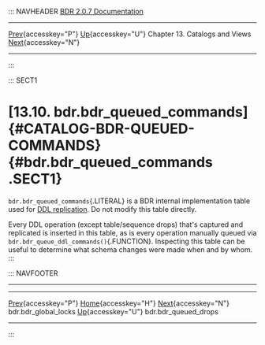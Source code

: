 ::: NAVHEADER
  [BDR 2.0.7 Documentation](index.md)
  ----------------------------------------------------------------------------- ------------------------------------------ -------------------------------- -----------------------------------------------------------------------------
  [Prev](catalog-bdr-global-locks.md "bdr.bdr_global_locks"){accesskey="P"}   [Up](catalogs-views.md){accesskey="U"}    Chapter 13. Catalogs and Views    [Next](catalog-bdr-queued-drops.md "bdr.bdr_queued_drops"){accesskey="N"}

------------------------------------------------------------------------
:::

::: SECT1
# [13.10. bdr.bdr_queued_commands]{#CATALOG-BDR-QUEUED-COMMANDS} {#bdr.bdr_queued_commands .SECT1}

`bdr.bdr_queued_commands`{.LITERAL} is a BDR internal implementation
table used for [DDL replication](ddl-replication.md). Do not modify
this table directly.

Every DDL operation (except table/sequence drops) that\'s captured and
replicated is inserted in this table, as is every operation manually
queued via `bdr.bdr_queue_ddl_commands()`{.FUNCTION}. Inspecting this
table can be useful to determine what schema changes were made when and
by whom.
:::

::: NAVFOOTER

------------------------------------------------------------------------

  ------------------------------------------------------ ------------------------------------------ ------------------------------------------------------
  [Prev](catalog-bdr-global-locks.md){accesskey="P"}       [Home](index.md){accesskey="H"}        [Next](catalog-bdr-queued-drops.md){accesskey="N"}
  bdr.bdr_global_locks                                    [Up](catalogs-views.md){accesskey="U"}                                    bdr.bdr_queued_drops
  ------------------------------------------------------ ------------------------------------------ ------------------------------------------------------
:::

